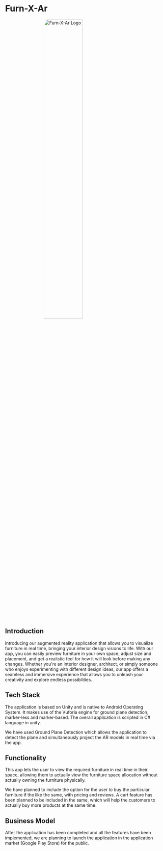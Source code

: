 # Furn-X-Ar

<img src="https://live.staticflickr.com/65535/52725281108_725384dcac_b.jpg"
    alt="Furn-X-Ar Logo"
    style="display: block;
    margin-left: auto;
    margin-right: auto;
    width: 50%;
    border-radius : 4% "
     />

## Introduction

Introducing our augmented reality application that allows you to visualize furniture in real time, bringing your interior design visions to life. With our app, you can easily preview furniture in your own space, adjust size and placement, and get a realistic feel for how it will look before making any changes. Whether you're an interior designer, architect, or simply someone who enjoys experimenting with different design ideas, our app offers a seamless and immersive experience that allows you to unleash your creativity and explore endless possibilities. 

## Tech Stack

The application is based on Unity and is native to Android Operating System. It makes use of the Vuforia engine for ground plane detection, marker-less and marker-based. The overall application is scripted in C# language in unity.

We have used Ground Plane Detection which allows the application to detect the plane and simultaneously project the AR models in real time via the app.

## Functionality

This app lets the user to view the required furniture in real time in their space, allowing them to actually view the furniture space allocation without actually owning the furniture physically. 

We have planned to include the option for the user to buy the particular furniture if the like the same, with pricing and reviews. A cart feature has been planned to be included in the same, which will help the customers to  actually buy more products at the same time.

## Business Model

After the application has been completed and all the features have been implemented, we are planning to launch the application in the application market (Google Play Store) for the public. 
